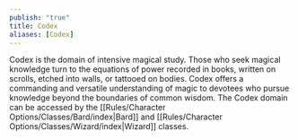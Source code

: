 ```yaml
---
publish: "true"
title: Codex
aliases: [Codex]
---
```

Codex is the domain of intensive magical study. Those who seek magical knowledge turn to the equations of power recorded in books, written on scrolls, etched into walls, or tattooed on bodies. Codex offers a commanding and versatile understanding of magic to devotees who pursue knowledge beyond the boundaries of common wisdom. The Codex domain can be accessed by the [[Rules/Character Options/Classes/Bard/index|Bard]] and [[Rules/Character Options/Classes/Wizard/index|Wizard]] classes.
